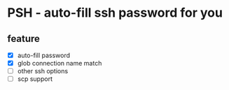 # PSH - auto-fill ssh password for you

## feature
 - [x] auto-fill password
 - [x] glob connection name match
 - [ ] other ssh options
 - [ ] scp support
